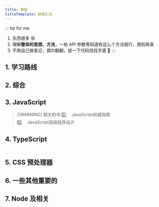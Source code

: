 ```yaml
---
title: 基础
titleTemplate: 前端汇总
---
```



::: tip for me

1. 东西很多 :cold_sweat:
2. 理解**整体的思想、方法**，一些 API 参数等知道有这么个方法就行，用到再查
3. 不用自己做笔记，偶尔翻翻，搓一下代码找找手感 :slightly_smiling_face:
   :::

## 1. 学习路线

<WebsiteBox :data="website1" />

## 2. 综合

<WebsiteBox :data="website2"></WebsiteBox>

## 3. JavaScript

<WebsiteBox :data="website3"/>
<Table :data="table1" />

>[!WARNING] 相关的书
> :one: &emsp;JavaScript权威指南<br/>
> :two: &emsp;JavaScript高级程序设计

## 4. TypeScript

<WebsiteBox :data="website4"/>
<Table :data="table2" />

## 5. CSS 预处理器

<WebsiteBox :data="website5"/>

## 6. 一些其他重要的

<WebsiteBox :data="website6"/>

## 7. Node 及相关

<WebsiteBox :data="website7"/>



<script setup lang="ts">
import WebsiteBox from '/components/WebsiteBox/index.vue';
import {website1, website2, website3,website4,website5,website6,website7} from './data/website';
import {table1,table2} from './data/table.ts';
import Table from '/components/Table/index.vue';

</script>
